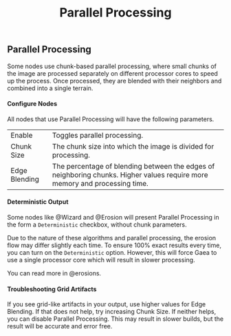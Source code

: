 ﻿---
uid: parallel
title: Parallel Processing
---

## Parallel Processing

Some nodes use chunk-based parallel processing, where small chunks of the
image are processed separately on different processor cores to speed up
the process. Once processed, they are blended with their neighbors and
combined into a single terrain.

#### Configure Nodes

All nodes that use Parallel Processing will have the following parameters. 

<table class="ui table blue stackable basic properties-table"><tbody>
<tr><td>Enable</td><td>Toggles parallel processing.</td></tr>
<tr><td>Chunk Size</td><td>The chunk size into which the image is divided for processing.</td></tr>
<tr><td>Edge Blending</td><td>The percentage of blending between the edges of neighboring chunks. Higher values require more memory and processing time.</td></tr>
</tbody></table>


#### Deterministic Output

Some nodes like @Wizard and @Erosion will present Parallel Processing in the form a `Deterministic` checkbox, without chunk parameters.

Due to the nature of these algorithms and parallel processing, the erosion flow may differ slightly each time. To ensure 100% exact results every time, you can turn on the `Deterministic` option. However, this will force Gaea to use a single processor core which will result in slower processing.

You can read more in @erosions.


#### Troubleshooting Grid Artifacts

If you see grid-like artifacts in your output, use higher values for Edge Blending. If that does not help, try increasing Chunk Size. If neither helps, you can disable Parallel Processing. This may result in slower builds, but the result will be accurate and error free.
